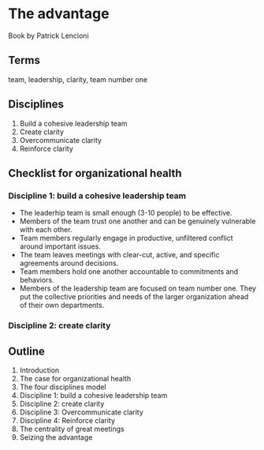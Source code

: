 # The advantage

Book by Patrick Lencioni

## Terms

team, leadership, clarity, team number one

## Disciplines

1. Build a cohesive leadership team
1. Create clarity
1. Overcommunicate clarity
1. Reinforce clarity


## Checklist for organizational health

### Discipline 1: build a cohesive leadership team

* The leaderhip team is small enough (3-10 people) to be effective.
* Members of the team trust one another and can be genuinely vulnerable with each other.
* Team members regularly engage in productive, unfiltered conflict around important issues.
* The team leaves meetings with clear-cut, active, and specific agreements around decisions.
* Team members hold one another accountable to commitments and behaviors.
* Members of the leadership team are focused on team number one. They put the
  collective priorities and needs of the larger organization ahead of their own
  departments.


### Discipline 2: create clarity



## Outline

1. Introduction
1. The case for organizational health
1. The four disciplines model
1. Discipline 1: build a cohesive leadership team
1. Discipline 2: create clarity
1. Discipline 3: Overcommunicate clarity
1. Discipline 4: Reinforce clarity
1. The centrality of great meetings
1. Seizing the advantage
